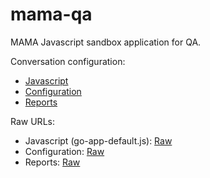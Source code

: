 # mama-qa
MAMA Javascript sandbox application for QA.

Conversation configuration:

* [Javascript](https://github.com/praekelt/mama-sms/)
* [Configuration](config.json)
* [Reports](reports.json)

Raw URLs:

* Javascript (go-app-default.js): [Raw](https://raw.githubusercontent.com/praekelt/mama-sms/develop/go-app-default.js)
* Configuration: [Raw](https://raw.githubusercontent.com/praekelt/go-equity-nation/develop/mama-qa/config.json)
* Reports: [Raw](https://raw.githubusercontent.com/praekelt/go-equity-nation/develop/mama-qa/reports.json)